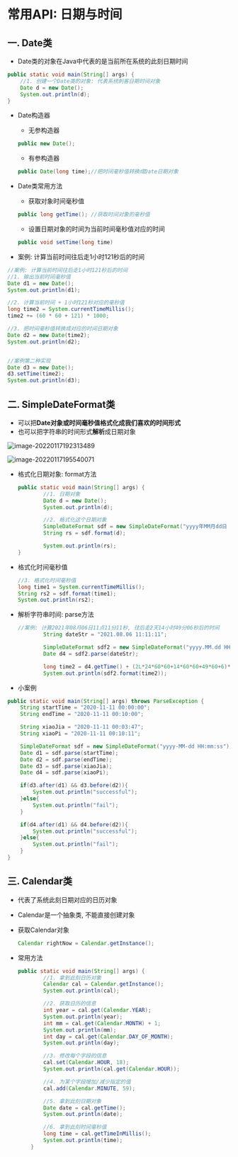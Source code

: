 # 常用API: 日期与时间

## 一. Date类

- Date类的对象在Java中代表的是当前所在系统的此刻日期时间

```java
public static void main(String[] args) {
    //1. 创建一个Date类的对象: 代表系统刺客日期时间对象
    Date d = new Date();
    System.out.println(d);
}
```

- Date构造器

  - 无参构造器

  ```java
  public new Date();
  ```

  - 有参构造器

  ```java
  public Date(long time);//把时间毫秒值转换成Date日期对象
  ```

  

- Date类常用方法

  - 获取对象时间毫秒值

  ```java
  public long getTime(); //获取时间对象的毫秒值
  ```

  - 设置日期对象的时间为当前时间毫秒值对应的时间

  ```java
  public void setTime(long time) 
  ```

  

- 案例: 计算当前时间往后走1小时121秒后的时间

```java
//案例: 计算当前时间往后走1小时121秒后的时间
//1. 输出当前时间毫秒值
Date d1 = new Date();
System.out.println(d1);

//2. 计算当前时间 + 1小时121秒对应的毫秒值
long time2 = System.currentTimeMillis();
time2 += (60 * 60 + 121) * 1000;

//3. 把时间毫秒值转换成对应的时间日期对象
Date d2 = new Date(time2);
System.out.println(d2);


//案例第二种实现
Date d3 = new Date();
d3.setTime(time2);
System.out.println(d3);
```





## 二. SimpleDateFormat类

- 可以把**Date对象或时间毫秒值格式化成我们喜欢的时间形式**
- 也可以把字符串的时间形式**解析**成日期对象

![image-20220117192313489](C:\Users\26297\AppData\Roaming\Typora\typora-user-images\image-20220117192313489.png)

![image-20220117195540071](C:\Users\26297\AppData\Roaming\Typora\typora-user-images\image-20220117195540071.png)

- 格式化日期对象: format方法

  ```java
  public static void main(String[] args) {
          //1. 日期对象
          Date d = new Date();
          System.out.println(d);
  
          //2. 格式化这个日期对象
          SimpleDateFormat sdf = new SimpleDateFormat("yyyy年MM月dd日 HH:mm:ss EEE a");
          String rs = sdf.format(d);
  
          System.out.println(rs);
  }
  ```



- 格式化时间毫秒值

  ```java
  //3. 格式化时间毫秒值
  long time1 = System.currentTimeMillis();
  String rs2 = sdf.format(time1);
  System.out.println(rs2);
  ```



- 解析字符串时间: parse方法

  ```java
  //案例: 计算2021年08月06日11点11分11秒, 往后走2天14小时49分06秒后的时间
          String dateStr = "2021.08.06 11:11:11";
  
          SimpleDateFormat sdf2 = new SimpleDateFormat("yyyy.MM.dd HH:mm:ss");
          Date d4 = sdf2.parse(dateStr);
  
          long time2 = d4.getTime() + (2L*24*60*60+14*60*60+49*60+6)*1000;
          System.out.println(sdf2.format(time2));
  ```

- 小案例

```java
public static void main(String[] args) throws ParseException {
    String startTime = "2020-11-11 00:00:00";
    String endTime = "2020-11-11 00:10:00";

    String xiaoJia = "2020-11-11 00:03:47";
    String xiaoPi = "2020-11-11 00:10:11";

    SimpleDateFormat sdf = new SimpleDateFormat("yyyy-MM-dd HH:mm:ss");
    Date d1 = sdf.parse(startTime);
    Date d2 = sdf.parse(endTime);
    Date d3 = sdf.parse(xiaoJia);
    Date d4 = sdf.parse(xiaoPi);

    if(d3.after(d1) && d3.before(d2)){
        System.out.println("successful");
    }else{
        System.out.println("fail");
    }

    if(d4.after(d1) && d4.before(d2)){
        System.out.println("successful");
    }else{
        System.out.println("fail");
    }
}
```

## 三. Calendar类

- 代表了系统此刻日期对应的日历对象
- Calendar是一个抽象类, 不能直接创建对象





- 获取Calendar对象

  ```java
  Calendar rightNow = Calendar.getInstance();
  ```

  

- 常用方法

  ```java
  public static void main(String[] args) {
          //1. 拿到此刻日历对象
          Calendar cal = Calendar.getInstance();
          System.out.println(cal);
  
          //2. 获取日历的信息
          int year = cal.get(Calendar.YEAR);
          System.out.println(year);
          int mm = cal.get(Calendar.MONTH) + 1;
          System.out.println(mm);
          int day = cal.get(Calendar.DAY_OF_MONTH);
          System.out.println(day);
  
          //3. 修改每个字段的信息
          cal.set(Calendar.HOUR, 18);
          System.out.println(cal.get(Calendar.HOUR));
  
          //4. 为某个字段增加/减少指定的值
          cal.add(Calendar.MINUTE, 59);
  
          //5. 拿到此刻日期对象
          Date date = cal.getTime();
          System.out.println(date);
  
          //6. 拿到此刻时间毫秒值
          long time = cal.getTimeInMillis();
          System.out.println(time);
      }
  ```

  
